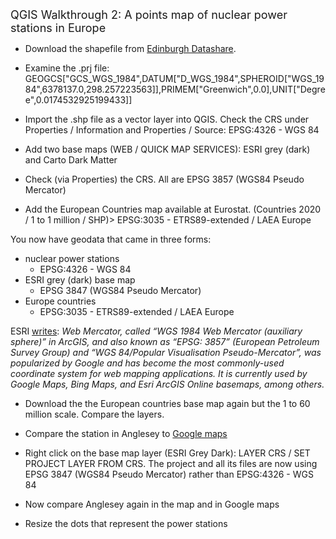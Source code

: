 <font size="4">
QGIS Walkthrough 2: A points map of nuclear power stations in Europe
</font>

- Download the shapefile from [Edinburgh Datashare](https://datashare.ed.ac.uk/handle/10283/2464?show=full).

- Examine the .prj file:
GEOGCS["GCS_WGS_1984",DATUM["D_WGS_1984",SPHEROID["WGS_1984",6378137.0,298.257223563]],PRIMEM["Greenwich",0.0],UNIT["Degree",0.0174532925199433]]

- Import the .shp file as a vector layer into QGIS. Check the CRS under Properties / Information and Properties / Source: EPSG:4326 - WGS 84

- Add two base maps (WEB / QUICK MAP SERVICES): ESRI grey (dark) and Carto Dark Matter

- Check (via Properties) the CRS. All are EPSG 3857 (WGS84 Pseudo Mercator)

- Add the European Countries map available at Eurostat. (Countries 2020 / 1 to 1 million / SHP)> EPSG:3035 - ETRS89-extended / LAEA Europe

You now have geodata that came in three forms:
- nuclear power stations    
  - EPSG:4326 - WGS 84
- ESRI grey (dark) base map  
  - EPSG 3847 (WGS84 Pseudo Mercator)
- Europe countries        
  - EPSG:3035 - ETRS89-extended / LAEA Europe

ESRI [writes](https://www.esri.com/arcgis-blog/products/arcgis-solutions/defense/what-does-the-nga-web-mercator-advisory-mean-for-esri-defense-and-intelligence-users/): *Web Mercator, called “WGS 1984 Web Mercator (auxiliary sphere)” in ArcGIS, and also known as “EPSG: 3857” (European Petroleum Survey Group) and “WGS 84/Popular Visualisation Pseudo-Mercator”, was popularized by Google and has become the most commonly-used coordinate system for web mapping applications. It is currently used by Google Maps, Bing Maps, and Esri ArcGIS Online basemaps, among others.*

- Download the the European countries base map again but the 1 to 60 million scale. Compare the layers.

- Compare the station in Anglesey to [Google maps](https://www.google.com/maps/place/North+Wales/@53.4141455,-4.4818501,15.89z/data=!4m5!3m4!1s0x486541b670202709:0x87f67d40aaba0eb1!8m2!3d53.0711149!4d-3.8080783)

- Right click on the base map layer (ESRI Grey Dark): LAYER CRS / SET PROJECT LAYER FROM CRS. The project and all its files are now using EPSG 3847 (WGS84 Pseudo Mercator) rather than EPSG:4326 - WGS 84

- Now compare Anglesey again in the map and in Google maps

- Resize the dots that represent the power stations
